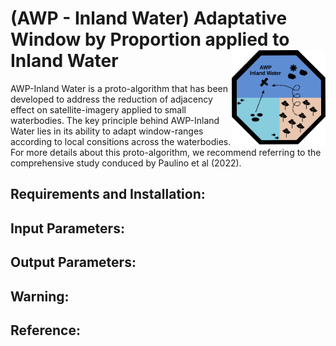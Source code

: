 # (AWP - Inland Water) Adaptative Window by Proportion applied to Inland Water <img src="img/awpinlandwater.svg" width="150" align="right" />

AWP-Inland Water is a proto-algorithm that has been developed to address the reduction of adjacency effect on satellite-imagery applied to small waterbodies. The key principle behind AWP-Inland Water lies in its ability to adapt window-ranges according to local consitions across the waterbodies. For more details about this proto-algorithm, we recommend referring to the comprehensive study conduced by Paulino et al (2022).   


## Requirements and Installation:


## Input Parameters:

        
## Output Parameters:
    

## Warning:


## Reference:
